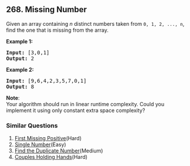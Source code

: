 ## 268. Missing Number

<p>Given an array containing <i>n</i> distinct numbers taken from <code>0, 1, 2, ..., n</code>, find the one that is missing from the array.</p>

<p><b>Example 1:</b></p>

<pre>
<b>Input:</b> [3,0,1]
<b>Output:</b> 2
</pre>

<p><b>Example 2:</b></p>

<pre>
<b>Input:</b> [9,6,4,2,3,5,7,0,1]
<b>Output:</b> 8
</pre>

<p><b>Note</b>:<br />
Your algorithm should run in linear runtime complexity. Could you implement it using only constant extra space complexity?</p>

### Similar Questions
  1. [First Missing Positive](https://github.com/openset/leetcode/tree/master/solution/first-missing-positive)(Hard)
  1. [Single Number](https://github.com/openset/leetcode/tree/master/solution/single-number)(Easy)
  1. [Find the Duplicate Number](https://github.com/openset/leetcode/tree/master/solution/find-the-duplicate-number)(Medium)
  1. [Couples Holding Hands](https://github.com/openset/leetcode/tree/master/solution/couples-holding-hands)(Hard)
